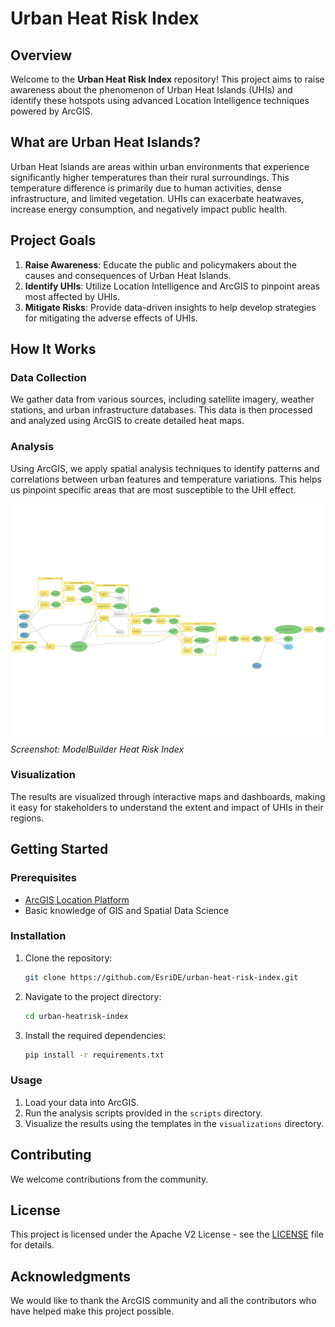 # Urban Heat Risk Index

## Overview

Welcome to the **Urban Heat Risk Index** repository! This project aims to raise awareness about the phenomenon of Urban Heat Islands (UHIs) and identify these hotspots using advanced Location Intelligence techniques powered by ArcGIS.

## What are Urban Heat Islands?

Urban Heat Islands are areas within urban environments that experience significantly higher temperatures than their rural surroundings. This temperature difference is primarily due to human activities, dense infrastructure, and limited vegetation. UHIs can exacerbate heatwaves, increase energy consumption, and negatively impact public health.

## Project Goals

1. **Raise Awareness**: Educate the public and policymakers about the causes and consequences of Urban Heat Islands.
2. **Identify UHIs**: Utilize Location Intelligence and ArcGIS to pinpoint areas most affected by UHIs.
3. **Mitigate Risks**: Provide data-driven insights to help develop strategies for mitigating the adverse effects of UHIs.

## How It Works

### Data Collection

We gather data from various sources, including satellite imagery, weather stations, and urban infrastructure databases. This data is then processed and analyzed using ArcGIS to create detailed heat maps.

### Analysis

Using ArcGIS, we apply spatial analysis techniques to identify patterns and correlations between urban features and temperature variations. This helps us pinpoint specific areas that are most susceptible to the UHI effect.

![Screenshot ModelBuilder Heat Risk Index](https://raw.githubusercontent.com/EsriDE/urban-heat-risk-index/main/doc/img/HRI.svg)
*Screenshot: ModelBuilder Heat Risk Index*

### Visualization

The results are visualized through interactive maps and dashboards, making it easy for stakeholders to understand the extent and impact of UHIs in their regions.

## Getting Started

### Prerequisites

- [ArcGIS Location Platform](https://location.arcgis.com)
- Basic knowledge of GIS and Spatial Data Science

### Installation

1. Clone the repository:
   ```bash
   git clone https://github.com/EsriDE/urban-heat-risk-index.git
   ```
2. Navigate to the project directory:
   ```bash
   cd urban-heatrisk-index
   ```
3. Install the required dependencies:
   ```bash
   pip install -r requirements.txt
   ```

### Usage

1. Load your data into ArcGIS.
2. Run the analysis scripts provided in the `scripts` directory.
3. Visualize the results using the templates in the `visualizations` directory.

## Contributing

We welcome contributions from the community.

## License

This project is licensed under the Apache V2 License - see the [LICENSE](LICENSE) file for details.

## Acknowledgments

We would like to thank the ArcGIS community and all the contributors who have helped make this project possible.
